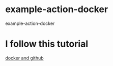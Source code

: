 # example-action-docker
example-action-docker
# I follow this tutorial
[docker and github](https://blog.baeke.info/2021/04/09/building-a-github-action-with-docker/)

